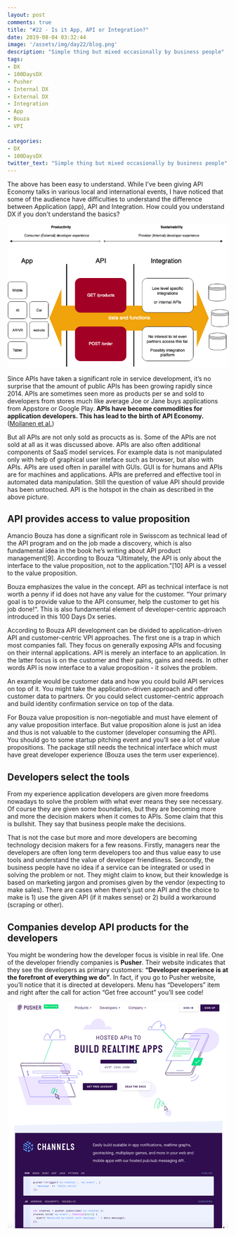 ```yaml
---
layout: post
comments: true
title: "#22 - Is it App, API or Integration?"
date: 2019-08-04 03:32:44
image: '/assets/img/day22/blog.png'
description: "Simple thing but mixed occasionally by business people"
tags:
- DX 
- 100DaysDX
- Pusher
- Internal DX
- External DX
- Integration
- App
- Bouza
- VPI 

categories:
- DX
- 100DaysDX
twitter_text: "Simple thing but mixed occasionally by business people"
---
```


The above has been easy to understand. While I’ve been giving API Economy talks in various local and international events, I have noticed that some of the audience have difficulties to understand the difference between Application (app), API and Integration. How could you understand DX if you don't understand the basics? 

<img itemprop="image" src="/assets/img/day22/3.png" alt="{{site.name}}">

Since APIs have taken a significant role in service development, it’s no surprise that the amount of public APIs has been growing rapidly since 2014. APIs are sometimes seen more as products per se and sold to developers from stores much like average Joe or Jane buys applications from Appstore or Google Play. **APIs have become commodities for application developers. This has lead to the birth of API Economy.** ([Moilanen et al.](https://www.amazon.com/API-Economy-101-Jarkko-Moilanen/dp/9528008496))   

But all APIs are not only sold as procucts as is. Some of the APIs are not sold at all as it was discussed above. APIs are also often additional components of SaaS model services. For example data is not manipulated only with help of graphical user inteface such as browser, but also with APIs. APIs are used often in parallel with GUIs. GUI is for humans and APIs are for machines and applications. APIs are preferred and effective tool in automated data manipulation. Still the question of value API should provide has been untouched. API is the hotspot in the chain as described in the above picture.  

## API provides access to value proposition

Amancio Bouza has done a significant role in Swisscom as technical lead of the API program and on the job made a discovery, which is also fundamental idea in the book he’s writing about API product management[9]. According to Bouza “Ultimately, the API is only about the interface to the value proposition, not to the application.”[10] API is a vessel to the value proposition. 

Bouza emphasizes the value in the concept. API as technical interface is not worth a penny if id does not have any value for the customer. “Your primary goal is to provide value to the API consumer, help the customer to get his job done!“. This is also fundamental element of developer-centric approach introduced in this 100 Days Dx series. 

According to Bouza API development can be divided to application-driven API and  customer-centric VPI approaches. The first one is a trap in which most companies fall. They focus on generally exposing APIs and focusing on their internal applications. API is merely an interface to an application. In the latter focus is on the customer and their pains, gains and needs. In other words API is now interface to a value proposition - it solves the problem. 

An example would be customer data and how you could build API services on top of it. You might take the application-driven approach and offer customer data to partners. Or you could select customer-centric approach and build identity confirmation service on top of the data. 

For Bouza value proposition is non-negotiable and must have element of any value proposition interface. But value proposition alone is just an idea and thus is not valuable to the customer (developer consuming the API). You should go to some startup pitching event and you’ll see a lot of value propositions. The package still needs the technical interface which must have great developer experience (Bouza uses the term user experience).  

## Developers select the tools 

From my experience application developers are given more freedoms nowadays to solve the problem with what ever means they see necessary. Of course they are given some boundaries, but they are becoming more and more the decision makers when it comes to APIs. Some claim that this is bullshit. They say that business people make the decisions. 

That is not the case but more and more developers are becoming technology decision makers for a few reasons. Firstly, managers near the developers are often long term developers too and thus value easy to use tools and understand the value of developer friendliness. Secondly, the business people have no idea if a service can be integrated or used in solving the problem or not. They might claim to know, but their knowledge is based on marketing jargon and promises given by the vendor (expecting to make sales). There are cases when there’s just one API and the choice to make is 1) use the given API (if it makes sense) or 2) build a workaround (scraping or other). 

## Companies develop API products for the developers

You might be wondering how the developer focus is visible in real life. One of the developer friendly companies is **Pusher**. Their website indicates that they see the developers as primary customers: **“Developer experience is at the forefront of everything we do”**. In fact, if you go to Pusher website, you’ll notice that it is directed at developers. Menu has “Developers” item and right after the call for action “Get free account” you’ll see code!

<img itemprop="image" src="/assets/img/day22/pusher.png" alt="{{site.name}}">
